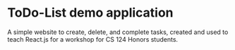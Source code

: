 # ToDo-List demo application

A simple website to create, delete, and complete tasks, created and used to teach React.js for a workshop for CS 124 Honors students.
